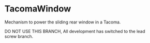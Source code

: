 TacomaWindow
============

Mechanism to power the sliding rear window in a Tacoma.

DO NOT USE THIS BRANCH, All development has switched to the lead screw branch. 
